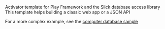 

Activator template for Play Framework and the Slick database access library
This template helps building a classic web app or a JSON API

For a more complex example, see the [computer database sample](https://github.com/playframework/play-slick/tree/master/samples/computer-database)